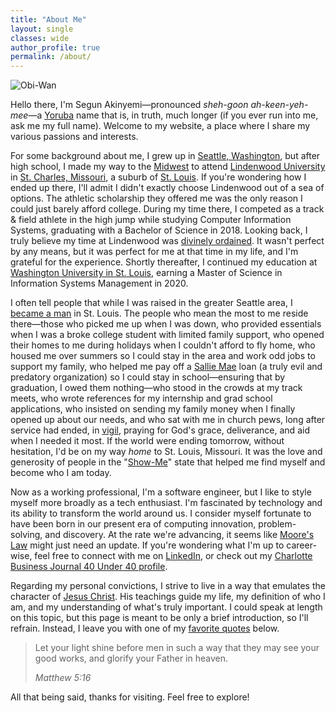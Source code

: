 ```yaml
---
title: "About Me"
layout: single
classes: wide
author_profile: true
permalink: /about/
---
```


<script src="/assets/js/dynamic-link-targeting.js"></script>

![Obi-Wan](/assets/images/obiwan.gif)

Hello there, I'm Segun Akinyemi—pronounced _sheh-goon ah-keen-yeh-mee_—a [Yoruba](https://en.wikipedia.org/wiki/Yoruba_people) name that is, in truth, much longer (if you ever run into me, ask me my full name). Welcome to my website, a place where I share my various passions and interests.

For some background about me, I grew up in [Seattle, Washington](https://en.wikipedia.org/wiki/Seattle), but after high school, I made my way to the [Midwest](https://en.wikipedia.org/wiki/Midwestern_United_States) to attend [Lindenwood University](https://en.wikipedia.org/wiki/Lindenwood_University) in [St. Charles, Missouri](https://en.wikipedia.org/wiki/St._Charles,_Missouri), a suburb of [St. Louis](https://en.wikipedia.org/wiki/St._Louis). If you're wondering how I ended up there, I'll admit I didn't exactly choose Lindenwood out of a sea of options. The athletic scholarship they offered me was the only reason I could just barely afford college. During my time there, I competed as a track & field athlete in the high jump while studying Computer Information Systems, graduating with a Bachelor of Science in 2018. Looking back, I truly believe my time at Lindenwood was [divinely ordained](https://www.biblegateway.com/passage/?search=Proverbs+16%3A9&version=NIV). It wasn't perfect by any means, but it was perfect for me at that time in my life, and I'm grateful for the experience. Shortly thereafter, I continued my education at [Washington University in St. Louis](https://en.wikipedia.org/wiki/Washington_University_in_St._Louis), earning a Master of Science in Information Systems Management in 2020.

I often tell people that while I was raised in the greater Seattle area, I [became a man](https://www.biblegateway.com/passage/?search=1%20Corinthians%2013%3A11&version=NKJV) in St. Louis. The people who mean the most to me reside there—those who picked me up when I was down, who provided essentials when I was a broke college student with limited family support, who opened their homes to me during holidays when I couldn't afford to fly home, who housed me over summers so I could stay in the area and work odd jobs to support my family, who helped me pay off a [Sallie Mae](https://en.wikipedia.org/wiki/Sallie_Mae) loan (a truly evil and predatory organization) so I could stay in school—ensuring that by graduation, I owed them nothing—who stood in the crowds at my track meets, who wrote references for my internship and grad school applications, who insisted on sending my family money when I finally opened up about our needs, and who sat with me in church pews, long after service had ended, in [vigil](https://www.gotquestions.org/prayer-vigil.html), praying for God's grace, deliverance, and aid when I needed it most. If the world were ending tomorrow, without hesitation, I'd be on my way _home_ to St. Louis, Missouri. It was the love and generosity of people in the "[Show-Me](https://www.sos.mo.gov/archives/history/slogan.asp)" state that helped me find myself and become who I am today.

Now as a working professional, I'm a software engineer, but I like to style myself more broadly as a tech enthusiast. I'm fascinated by technology and its ability to transform the world around us. I consider myself fortunate to have been born in our present era of computing innovation, problem-solving, and discovery. At the rate we're advancing, it seems like [Moore's Law](https://en.wikipedia.org/wiki/Moore%27s_law) might just need an update. If you're wondering what I'm up to career-wise, feel free to connect with me on [LinkedIn](https://www.linkedin.com/in/segunakinyemi), or check out my [Charlotte Business Journal 40 Under 40 profile](https://segunakinyemi.com/blog/cbj-40-under-40/).

Regarding my personal convictions, I strive to live in a way that emulates the character of [Jesus Christ](/blog/commands-of-christ/). His teachings guide my life, my definition of who I am, and my understanding of what's truly important. I could speak at length on this topic, but this page is meant to be only a brief introduction, so I'll refrain. Instead, I leave you with one of my [favorite quotes](/blog/favorite-quotes) below.

> Let your light shine before men in such a way that they may see your good works, and glorify your Father in heaven.
>
> <cite>Matthew 5:16</cite>

All that being said, thanks for visiting. Feel free to explore!
